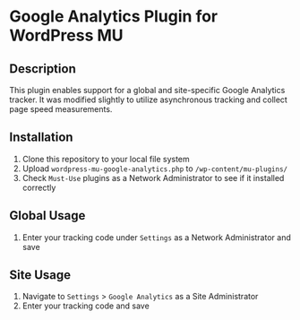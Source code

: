 # Google Analytics Plugin for WordPress MU #

## Description ##

This plugin enables support for a global and site-specific Google Analytics
tracker.  It was modified slightly to utilize asynchronous tracking and
collect page speed measurements.

## Installation ##

1. Clone this repository to your local file system
2. Upload `wordpress-mu-google-analytics.php` to `/wp-content/mu-plugins/`
3. Check `Must-Use` plugins as a Network Administrator to see if it
   installed correctly

## Global Usage ##

1. Enter your tracking code under `Settings` as a Network Administrator
   and save

## Site Usage ##

1. Navigate to `Settings` > `Google Analytics` as a Site Administrator
2. Enter your tracking code and save
